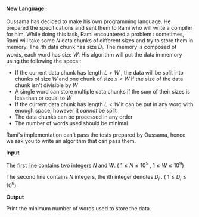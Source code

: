 #### New Language :

Oussama has decided to make his own programming language. He prepared the specifications and sent them to Rami who will write a compiler for him. While doing this task, Rami encountered a problem : sometimes, Rami will take some $N$ data chunks of different sizes and try to store them in memory. The $i$th  data chunk has size $D_i$. The memory is composed of words, each word has size $W$. His algorithm will put the data in memory using the following the specs :

* If the current data chunk has length $L \gt W$ , the data will be split into chunks of size $W$ and  one chunk of size $x \lt W$ if the size of the data chunk isn't divisible by $W$
* A single word can store multiple data chunks if the sum of their sizes is less than or equal to $W$
* If the current data chunk has length $L \lt W$ it can be put in any word with enough space, however it *cannot* be split
* The data chunks can be processed in any order
* The number of words used should be minimal

Rami's implementation can't pass the tests prepared by Oussama, hence we ask you to write an algorithm that can pass them.

**Input**

The first line contains two integers $N$ and $W$.  ( $1\le N \le10^5$ , $1 \le W \le 10^9$)

The second line contains $N$ integers, the $i$th integer denotes $D_i$ . ( $1 \le D_i \le 10^9$)

**Output**

Print the minimum number of words used to store the data.